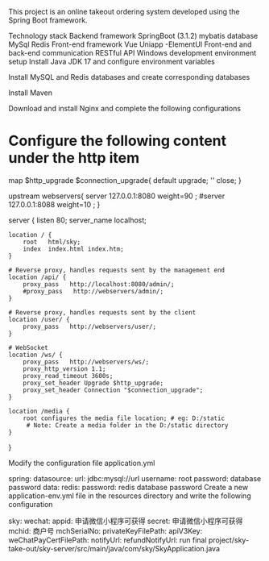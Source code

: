 This project is an online takeout ordering system developed using the Spring Boot framework.

Technology stack
Backend framework
SpringBoot (3.1.2)
mybatis
database
MySql
Redis
Front-end framework
Vue
Uniapp -ElementUI
Front-end and back-end communication
RESTful API
Windows development environment setup
Install Java JDK 17 and configure environment variables

Install MySQL and Redis databases and create corresponding databases

Install Maven

Download and install Nginx and complete the following configurations

# Configure the following content under the http item

map $http_upgrade $connection_upgrade{
	default upgrade;
	'' close;
}

upstream webservers{
  server 127.0.0.1:8080 weight=90 ;
  #server 127.0.0.1:8088 weight=10 ;
}

server {
    listen       80;
    server_name  localhost;

    location / {
        root   html/sky;
        index  index.html index.htm;
    }

    # Reverse proxy, handles requests sent by the management end
    location /api/ {
		proxy_pass   http://localhost:8080/admin/;
        #proxy_pass   http://webservers/admin/;
    }

	# Reverse proxy, handles requests sent by the client
    location /user/ {
        proxy_pass   http://webservers/user/;
    }

	# WebSocket
	location /ws/ {
        proxy_pass   http://webservers/ws/;
		proxy_http_version 1.1;
		proxy_read_timeout 3600s;
		proxy_set_header Upgrade $http_upgrade;
		proxy_set_header Connection "$connection_upgrade";
    }

    location /media {
        root configures the media file location; # eg: D:/static
         # Note: Create a media folder in the D:/static directory
    }
}


Modify the configuration file application.yml

spring:
  datasource:
    url: jdbc:mysql://url
    username: root
    password: database password
  data:
    redis:
      password: redis database password
Create a new application-env.yml file in the resources directory and write the following configuration

sky:
  wechat:
    appid: 申请微信小程序可获得
    secret: 申请微信小程序可获得
    mchid: 商户号
    mchSerialNo:
    privateKeyFilePath:
    apiV3Key:
    weChatPayCertFilePath:
    notifyUrl:
    refundNotifyUrl:
run final project/sky-take-out/sky-server/src/main/java/com/sky/SkyApplication.java
